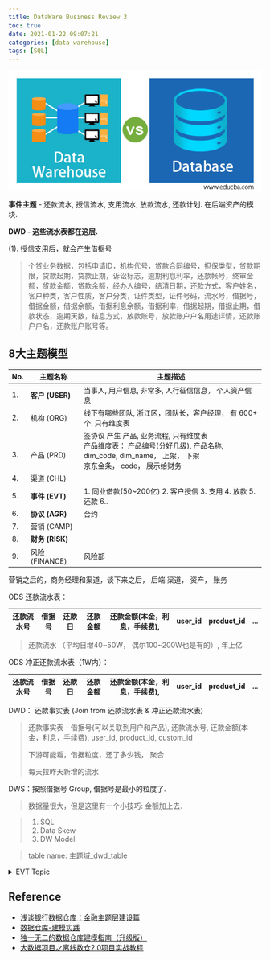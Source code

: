 ```yaml
---
title: DataWare Business Review 3
toc: true
date: 2021-01-22 09:07:21
categories: [data-warehouse]
tags: [SQL]
---
```


<img src="/images/dataware/sm-data-warehouse-logo-1.jpg" width="580" alt="" />

<!-- more -->

**事件主题** - 还款流水, 授信流水, 支用流水, 放款流水, 还款计划. 在后端资产的模块.  

**DWD - 这些流水表都在这层.** 

(1). 授信支用后，就会产生借据号

> 个贷业务数据，包括申请ID，机构代号，贷款合同编号，担保类型，贷款期限，贷款起期，贷款止期，诉讼标志，逾期利息利率，还款帐号，终审金额，贷款金额，贷款余额，经办人编号，结清日期，还款方式，客户姓名，客户种类，客户性质，客户分类，证件类型，证件号码，流水号，借据号，借据金额，借据余额，借据利息余额，借据利率，借据起期，借据止期，借款状态，逾期天数，结息方式，放款账号，放款账户户名用途详情，还款账户户名，还款账户账号等。

## 8大主题模型

No. | 主题名称 | 主题描述
--- | --- | --- 
1. | **客户 (USER)** | 当事人, 用户信息, 非常多, 人行征信信息， 个人资产信息
2. | 机构 (ORG) | 线下有哪些团队, 浙江区，团队长，客户经理， 有 600+ 个. 只有维度表
<br>3. | <br>产品 (PRD) | 签协议 产生 产品, 业务流程, 只有维度表 <br> 产品维度表： 产品编号(分好几级), 产品名称, dim_code, dim_name， 上架， 下架<br>京东金条， code， 展示给财务
4. | 渠道 (CHL) |
5. | **事件 (EVT)** | 1. 同业借款(50~200亿) 2. 客户授信 3. 支用 4. 放款 5. 还款 6..
6. | **协议 (AGR)** | 合约
7. | 营销 (CAMP) |
8. | **财务 (RISK)** |
9. | 风险 (FINANCE) | 风险部

营销之后的，商务经理和渠道，谈下来之后， 后端 渠道， 资产， 账务


ODS 还款流水表：

还款流水号 | 借据号 | 还款日 | 还款金额 | 还款金额(本金，利息，手续费), | user\_id | product\_id | ...
:---: | --- | --- | --- | --- | --- | --- | ---

> 还款流水 （平均日增40~50W， 偶尔100~200W也是有的）, 年上亿

ODS 冲正还款流水表（1W内）：

还款流水号 | 借据号 | 还款日 | 还款金额 | 还款金额(本金，利息，手续费), | user\_id | product\_id | ...
:---: | --- | --- | --- | --- | --- | --- | ---

DWD： 还款事实表 (Join from 还款流水表 & 冲正还款流水表)

> 还款事实表 - 借据号(可以关联到用户和产品), 还款流水号, 还款金额(本金，利息，手续费), user\_id, product\_id, custom\_id
>
> 下游可能看，借据粒度，还了多少钱， 聚合
>
> 每天拉昨天新增的流水

DWS：按照借据号 Group, 借据号是最小的粒度了.


> 数据量很大，但是这里有一个小技巧: 金额加上去.  

> 1. SQL
> 2. Data Skew
> 3. DW Model

> table name: 主题域\_dwd\_table

<details>
<summary>EVT Topic</summary>

授信流水, 几十万，上百万
支用流水, 
放款流水, 
还款流水, 日增 几十万 ~ 百万， 利用sqoop抽取新增

一天放款上亿，回收也是上亿

客户 4000W / 拮据 800W

> 360: 300W+
> 分期乐： 200W+
> 借呗： 100W+
> 尊享贷： 10W+
> JD： 50W+
> 百度，翼支付，小米，滴滴

不同渠道，产品，利率段
放款金额，不同区间的，用户数


分隔符 \n -> 001
通过mysql自动识别Hive表结构
hadoop - Sqoop导入将TINYINT转换为BOOLEAN
jdbc:mysql://127.0.0.1:3306/nfl?tinyInt1isBit=false

comment '任务日志-临时表，用于将数据通过动态分区载入ods_task_log中' ROW FORMAT DELIMITED FIELDS TERMINATED BY '\t' LINES TERMINATED BY '\n' STORED AS TEXTFILE; load data local inpath '/kkb/datas/gamecenter/ods_task_log.txt' overwrite into table tmp_ods_task_log; set hive.exec.dynamic.partition=true; set hive.exec.dynamic.partition.mode=nostrict; set hive.exec.max.dynamic.partitions.pernode=1000; insert overwrite table ods_task_log partition(part_date) select plat_id,server_id,channel_id,user_id,role_id,role_name,event_time,task_type,task_id,cost_time,op_type,level_limit,award_exp,award_monetary,award_item,death_count,award_attribute, from_unixtime(event_time,'yyyy-MM-dd') as part_date from tmp_ods_task_log; "
</details>

## Reference

- [浅谈银行数据仓库：金融主题层建设篇](https://www.infoq.cn/article/gsmwfqq7kjsg0k9adwqr)
- [数据仓库-建模实践](https://www.bilibili.com/video/BV1Cz4y1k7y4/?spm_id_from=333.788.videocard.0)
- [独一无二的数据仓库建模指南（升级版）](https://www.bilibili.com/video/av45576201/)
- [大数据项目之离线数仓2.0项目实战教程](https://www.bilibili.com/video/BV1t54y1r7Mc?p=156)